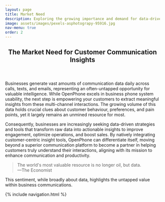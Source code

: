 ```yaml
---
layout: page
title: Market Need
description: Exploring the growing importance and demand for data-driven insights in business communication.
image: assets/images/pexels-asphotograpy-95916.jpg
nav-menu: true
order: 2
---
```


<!-- Main -->
<div id="main" class="alt">

<!-- One -->
<section id="one">
	<div class="inner">
		<header class="major">
			<h1>The Market Need for Customer Communication Insights</h1>
		</header>

<!-- Content -->
<p><span class="image left"><img src="{{ page.image | relative_url }}" alt="" /></span>Businesses generate vast amounts of communication data daily across calls, texts, and emails, representing an often-untapped opportunity for valuable intelligence. While OpenPhone excels in business phone system usability, the next step is empowering your customers to extract meaningful insights from these multi-channel interactions. The growing volume of this data holds crucial clues about customer behaviour, preferences, and pain points, yet it largely remains an unmined resource for most.</p>

<p>Consequently, businesses are increasingly seeking data-driven strategies and tools that transform raw data into actionable insights to improve engagement, optimize operations, and boost sales. By natively integrating customer-centric insight tools, OpenPhone can differentiate itself, moving beyond a superior communication platform to become a partner in helping customers truly understand their interactions, aligning with its mission to enhance communication and productivity.</p>

<blockquote>
The world's most valuable resource is no longer oil, but data.
<br>
<span class="attribution">—The Economist</span>
</blockquote>
<p>This sentiment, while broadly about data, highlights the untapped value within business communications.</p>

{% include navigation.html %}